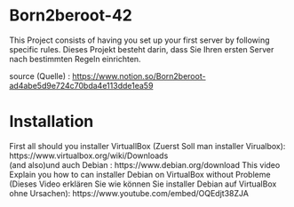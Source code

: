 # Born2beroot-42
This Project consists of having you set up your first server by following specific rules.
Dieses Projekt besteht darin, dass Sie Ihren ersten Server nach bestimmten Regeln einrichten.

source (Quelle) : https://www.notion.so/Born2beroot-ad4abe5d9e724c70bda4e113dde1ea59

<h1>Installation</h1>
First all should you installer VirtuallBox (Zuerst Soll man installer Virualbox): https://www.virtualbox.org/wiki/Downloads <br>
(and also)und auch Debian : https://www.debian.org/download
This video Explain you how to can installer Debian on VirtualBox without Probleme (Dieses Video erklären Sie wie können Sie installer Debian auf VirtualBox ohne Ursachen): https://www.youtube.com/embed/OQEdjt38ZJA
